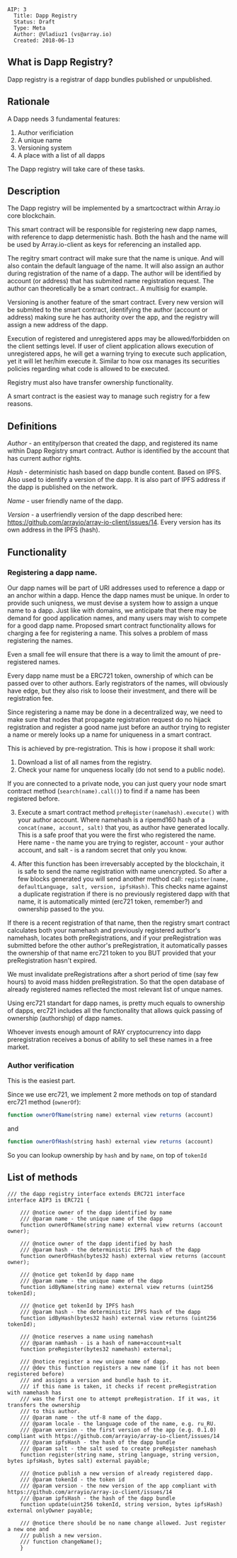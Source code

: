 ﻿    AIP: 3
      Title: Dapp Registry
      Status: Draft
      Type: Meta
      Author: @Vladiuz1 (vs@array.io)
      Created: 2018-06-13

What is Dapp Registry?
--------------

Dapp registry is a registrar of dapp bundles published or unpublished.

Rationale
---------

A Dapp needs 3 fundamental features:

1. Author verificiation
2. A unique name
3. Versioning system
4. A place with a list of all dapps

The Dapp registry will take care of these tasks.

Description
-----------

The Dapp registry will be implemented by a smartcoctract within Array.io core blockchain.

This smart contract will be responsible for registering new dapp names, with reference to dapp determenistic hash. Both the hash and the name will be used by Array.io-client as keys for referencing an installed app.

The regitry smart contract will make sure that the name is unique. And will also contain the default language of the name. It will also assign an author during registration of the name of a dapp. The author will be identified by account (or address) that has submited name registration request. The author can theoretically be a smart contract.. A multisig for example.

Versioning is another feature of the smart contract. Every new version will be submited to the smart contract, identifying the author (account or address) making sure he has authority over the app, and the registry will assign a new address of the dapp.

Execution of registered and unregistered apps may be allowed/forbidden on the client settings level. If user of client application allows execution of unregistered apps, he will get a warning trying to execute such application, yet it will let her/him execute it. Similar to how osx manages its securities policies regarding what code is allowed to be executed.

Registry must also have transfer ownership functionality.

A smart contract is the easiest way to manage such registry for a few reasons.

Definitions
-----------

*Author* - an entity/person that created the dapp, and registered its name within Dapp Registry smart contract. Author is identified by the account that has current author rights.

*Hash* - deterministic hash based on dapp bundle content. Based on IPFS. Also used to identify a version of the dapp. It is also part of IPFS address if the dapp is published on the network.

*Name* - user friendly name of the dapp.

*Version* - a userfriendly version of the dapp described here: https://github.com/arrayio/array-io-client/issues/14. Every version has its own address in the IPFS (hash).


Functionality
-------------

### Registering a dapp name.

Our dapp names will be part of URI addresses used to reference a dapp or an anchor within a dapp. Hence the dapp names must be unique. In order to provide such uniqness, we must devise a system how to assign a unque name to a dapp. Just like with domains, we anticipate that there may be demand for good application names, and many users may wish to compete for a good dapp name. Proposed smart contract functionality allows for charging a fee for registering a name. This solves a problem of mass registering the names.

Even a small fee will ensure that there is a way to limit the amount of pre-registered names.

Every dapp name must be a ERC721 token, ownership of which can be passed over to other authors. Early registrators of the names, will obviously have edge, but they also risk to loose their investment, and there will be registration fee.

Since registering a name may be done in a decentralized way, we need to make sure that nodes that propagate registration request do no hijack registration and register a good name just before an author trying to register a name or merely looks up a name for uniqueness in a smart contract.

This is achieved by pre-registration. This is how i propose it shall work:

1. Download a list of all names from the registry.
2. Check your name for unqueness locally (do not send to a public node).

If you are connected to a private node, you can just query your node smart contract method (`search(name).call()`) to find if a name has been registered before.

3. Execute a smart contract method `preRegister(namehash).execute()` with your author account. Where namehash is a ripemd160 hash of a `concat(name, account, salt)` that you, as author have generated locally. This is a safe proof that you were the first who registered the name. Here name - the name you are trying to register, account - your author account, and salt - is a random secret that only you know.

4. After this function has been irreversably accepted by the blockchain, it is safe to send the name registration with name unencrypted. So after a few blocks generated you will send another method call:
`register(name, defaultLanguage, salt, version, ipfsHash)`. This checks name against a duplicate registration if there is no previously registered dapp with that name, it is automatically minted (erc721 token, remember?) and ownership passed to the you.

If there is a recent registration of that name, then the registry smart contract calculates both your namehash and previously registered author's namehash, locates both preRegistrations, and if your preRegistration was submitted before the other author's preRegistration, it automatically passes the ownership of that name erc721 token to you BUT provided that your preRegistration hasn't expired. 

We must invalidate preRegistrations after a short period of time (say few hours) to avoid mass hidden preRegistration. So that the open database of already registered names reflected the most relevant list of unque names.

Using erc721 standart for dapp names, is pretty much equals to ownership of dapps, erc721 includes all the functionality that allows quick passing of ownership (authorship) of dapp names.

Whoever invests enough amount of RAY cryptocurrency into dapp preregistration receives a bonus of ability to sell these names in a free market.

### Author verification

This is the easiest part. 

Since we use erc721, we implement 2 more methods on top of standard erc721 method (`ownerOf`):

```javascript
function ownerOfName(string name) external view returns (account)
```
and
```javascript
function ownerOfHash(string hash) external view returns (account)
```
So you can lookup ownership by `hash` and by `name`, on top of `tokenId`

## List of methods

```solidity
/// the dapp registry interface extends ERC721 interface
interface AIP3 is ERC721 {
    
    /// @notice owner of the dapp identified by name
    /// @param name - the unique name of the dapp
    function ownerOfName(string name) external view returns (account owner);
    
    /// @notice owner of the dapp identified by hash
    /// @param hash - the deterministic IPFS hash of the dapp
    function ownerOfHash(bytes32 hash) external view returns (account owner);
    
    /// @notice get tokenId by dapp name
    /// @param name - the unique name of the dapp
    function idByName(string name) external view returns (uint256 tokenId);
    
    /// @notice get tokenId by IPFS hash
    /// @param hash - the deterministic IPFS hash of the dapp
    function idByHash(bytes32 hash) external view returns (uint256 tokenId);
    
    /// @notice reserves a name using namehash
    /// @param namhash - is a hash of name+account+salt
    function preRegister(bytes32 namehash) external;
    
    /// @notice register a new unique name of dapp.
    /// @dev this function registers a new name (if it has not been registered before)
    /// and assigns a version and bundle hash to it.
    /// if this name is taken, it checks if recent preRegistration with namehash has
    /// was the first one to attempt preRegistration. If it was, it transfers the ownership
    /// to this author.
    /// @param name - the utf-8 name of the dapp.
    /// @param locale - the language code of the name, e.g. ru_RU.
    /// @param version - the first version of the app (e.g. 0.1.0) compliant with https://github.com/arrayio/array-io-client/issues/14
    /// @param ipfsHash - the hash of the dapp bundle
    /// @param salt - the salt used to create preRegister namehash
    function register(string name, string language, string version, bytes ipfsHash, bytes salt) external payable;
    
    /// @notice publish a new version of already registered dapp.
    /// @param tokenId - the token id
    /// @param version - the new version of the app compliant with https://github.com/arrayio/array-io-client/issues/14
    /// @param ipfsHash - the hash of the dapp bundle
    function update(uint256 tokenId, string version, bytes ipfsHash) external onlyOwner payable;
    
    /// @notice there should be no name change allowed. Just register a new one and 
    /// publish a new version.
    /// function changeName();
    }
```

